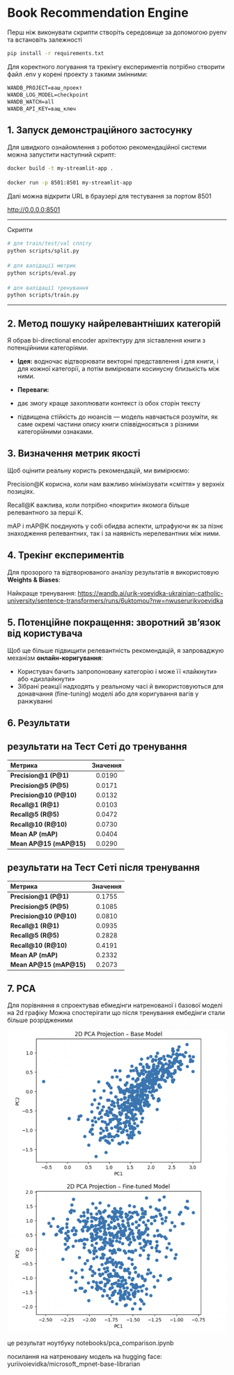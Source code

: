 # Book Recommendation Engine

Перш ніж виконувати скрипти створіть середовище за допомогою pyenv та встановіть залежності 

```bash
pip install -r requirements.txt
```

Для коректного логування та трекінгу експериментів потрібно створити файл .env у корені проекту з такими змінними:

```
WANDB_PROJECT=ваш_проект
WANDB_LOG_MODEL=checkpoint
WANDB_WATCH=all
WANDB_API_KEY=ващ_ключ
```

## 1. Запуск демонстраційного застосунку

Для швидкого ознайомлення з роботою рекомендаційної системи можна запустити наступний скрипт:

```bash
docker build -t my-streamlit-app .

docker run -p 8501:8501 my-streamlit-app
```

Далі можна відкрити URL в браузері для тестування за портом 8501

http://0.0.0.0:8501


---

Скрипти

```bash
# для train/test/val спліту
python scripts/split.py

# для валідації метрик
python scripts/eval.py

# для валідації тренування
python scripts/train.py

```

---

## 2. Метод пошуку найрелевантніших категорій

Я обрав bi-directional encoder архітектуру для зіставлення книги з потенційними категоріями.

* **Ідея:** водночас відтворювати векторні представлення і для книги, і для кожної категорії, а потім вимірювати косинусну близькість між ними.
* **Переваги:**

*  дає змогу краще захоплювати контекст із обох сторін тексту
  * підвищена стійкість до нюансів — модель навчається розуміти, як саме окремі частини опису книги співвідносяться з різними категорійними ознаками.


## 3. Визначення метрик якості

Щоб оцінити реальну користь рекомендацій, ми вимірюємо:

Precision@K корисна, коли нам важливо мінімізувати «сміття» у верхніх позиціях.

Recall@K важлива, коли потрібно «покрити» якомога більше релевантного за перші K.

mAP і mAP@K поєднують у собі обидва аспекти, штрафуючи як за пізнє знаходження релевантних, так і за наявність нерелевантних між ними.


## 4. Трекінг експериментів

Для прозорого та відтворюваного аналізу результатів я використовую **Weights & Biases**:


Найкраще тренування:
https://wandb.ai/urik-voevidka-ukrainian-catholic-university/sentence-transformers/runs/6uktomou?nw=nwuserurikvoevidka

## 5. Потенційне покращення: зворотний зв’язок від користувача

Щоб ще більше підвищити релевантність рекомендацій, я запроваджую механізм **онлайн-коригування**:

* Користувач бачить запропоновану категорію і може її «лайкнути» або «дизлайкнути»
* Зібрані реакції надходять у реаль­ному часі й використовуються для донавчання (fine-tuning) моделі або для коригування вагів у ранжуванні


## 6. Результати 

## результати на Тест Сеті до тренування 
| Метрика                   | Значення |
| :------------------------ | :------: |
| **Precision\@1 (P\@1)**   |  0.0190  |
| **Precision\@5 (P\@5)**   |  0.0171  |
| **Precision\@10 (P\@10)** |  0.0132  |
| **Recall\@1 (R\@1)**      |  0.0103  |
| **Recall\@5 (R\@5)**      |  0.0472  |
| **Recall\@10 (R\@10)**    |  0.0730  |
| **Mean AP (mAP)**         |  0.0404  |
| **Mean AP\@15 (mAP\@15)** |  0.0290  |


## результати на Тест Сеті після тренування
| Метрика                   | Значення |
| :------------------------ | :------: |
| **Precision\@1 (P\@1)**   |  0.1755  |
| **Precision\@5 (P\@5)**   |  0.1085  |
| **Precision\@10 (P\@10)** |  0.0810  |
| **Recall\@1 (R\@1)**      |  0.0935  |
| **Recall\@5 (R\@5)**      |  0.2828  |
| **Recall\@10 (R\@10)**    |  0.4191  |
| **Mean AP (mAP)**         |  0.2332  |
| **Mean AP\@15 (mAP\@15)** |  0.2073  |


## 7. PCA
Для порівняння я спроектував ебмедінги натренованої і базової моделі на 2d графіку
Можна спостерігати що після тренування ембедінги стали більше розрідженими

![alt text](pca.png)

це результат ноутбуку notebooks/pca_comparison.ipynb

посилання на натреновану модель на hugging face: yuriivoievidka/microsoft_mpnet-base-librarian
